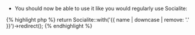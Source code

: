 * You should now be able to use it like you would regularly use Socialite:

{% highlight php %}
return Socialite::with('{{ name | downcase | remove: '.' }}')->redirect();
{% endhighlight %}
